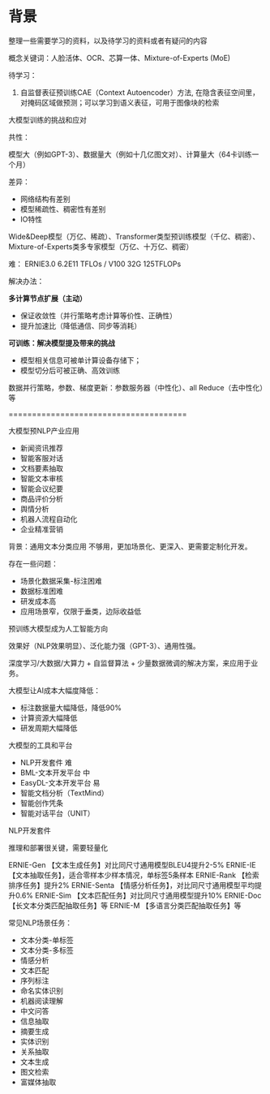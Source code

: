 # 背景

整理一些需要学习的资料，以及待学习的资料或者有疑问的内容

概念关键词：人脸活体、OCR、芯算一体、Mixture-of-Experts (MoE)

待学习：

1. 自监督表征预训练CAE（Context Autoencoder）方法, 在隐含表征空间里，对掩码区域做预测；可以学习到语义表征，可用于图像块的检索

大模型训练的挑战和应对

共性：

模型大（例如GPT-3）、数据量大（例如十几亿图文对）、计算量大（64卡训练一个月）

差异：

- 网络结构有差别
- 模型稀疏性、稠密性有差别
- IO特性

Wide&Deep模型（万亿、稀疏）、Transformer类型预训练模型（千亿、稠密）、Mixture-of-Experts类多专家模型（万亿、十万亿、稠密）


难： ERNIE3.0 6.2E11 TFLOs / V100 32G 125TFLOPs

解决办法：


**多计算节点扩展（主动）**

- 保证收敛性（并行策略考虑计算等价性、正确性）
- 提升加速比（降低通信、同步等消耗）

**可训练：解决模型提及带来的挑战**
- 模型相关信息可被单计算设备存储下；
- 模型切分后可被正确、高效训练


数据并行策略，参数、梯度更新：参数服务器（中性化）、all Reduce（去中性化）等




======================================

大模型预NLP产业应用

- 新闻资讯推荐
- 智能客服对话
- 文档要素抽取 
- 智能文本审核
- 智能会议纪要
- 商品评价分析
- 舆情分析
- 机器人流程自动化
- 企业精准营销


背景：通用文本分类应用 不够用，更加场景化、更深入、更需要定制化开发。

存在一些问题：

- 场景化数据采集-标注困难
- 数据标准困难
- 研发成本高
- 应用场景窄，仅限于垂类，边际收益低


预训练大模型成为人工智能方向


效果好（NLP效果明显）、泛化能力强（GPT-3）、通用性强。

深度学习/大数据/大算力 + 自监督算法 + 少量数据微调的解决方案，来应用于业务。

大模型让AI成本大幅度降低：
- 标注数据量大幅降低，降低90%
- 计算资源大幅降低
- 研发周期大幅降低


大模型的工具和平台

- NLP开发套件 难
- BML-文本开发平台 中
- EasyDL-文本开发平台 易
- 智能文档分析（TextMind）
- 智能创作凭条
- 智能对话平台（UNIT）


NLP开发套件

推理和部署很关键，需要轻量化

ERNIE-Gen 【文本生成任务】对比同尺寸通用模型BLEU4提升2-5%
ERNIE-IE  【文本抽取任务】，适合零样本少样本情况，单标签5条样本
ERNIE-Rank 【检索排序任务】提升2%
ERNIE-Senta 【情感分析任务】，对比同尺寸通用模型平均提升0.6%
ERNIE-Sim 【文本匹配任务】对比同尺寸通用模型提升10%
ERNIE-Doc 【长文本分类匹配抽取任务】等
ERNIE-M 【多语言分类匹配抽取任务】等

常见NLP场景任务：
- 文本分类-单标签
- 文本分类-多标签
- 情感分析
- 文本匹配
- 序列标注
- 命名实体识别
- 机器阅读理解
- 中文问答
- 信息抽取
- 摘要生成
- 实体识别
- 关系抽取
- 文本生成
- 图文检索
- 富媒体抽取


